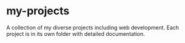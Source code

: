 # my-projects
A collection of my diverse projects including web development. Each project is in its own folder with detailed documentation.
